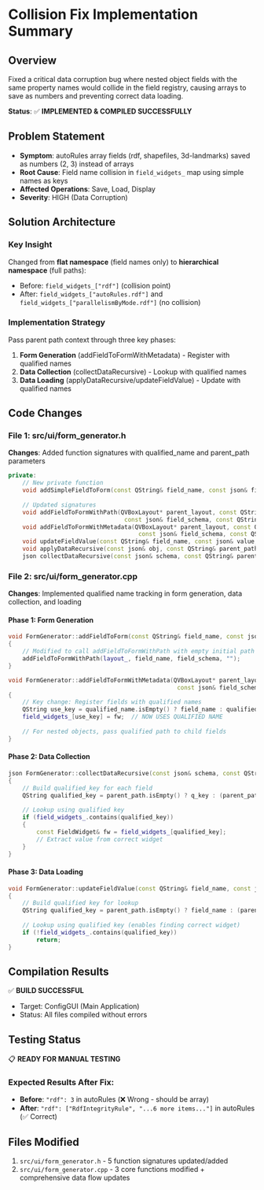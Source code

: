 # Collision Fix Implementation Summary

## Overview
Fixed a critical data corruption bug where nested object fields with the same property names would collide in the field registry, causing arrays to save as numbers and preventing correct data loading.

**Status**: ✅ **IMPLEMENTED & COMPILED SUCCESSFULLY**

## Problem Statement
- **Symptom**: autoRules array fields (rdf, shapefiles, 3d-landmarks) saved as numbers (2, 3) instead of arrays
- **Root Cause**: Field name collision in `field_widgets_` map using simple names as keys
- **Affected Operations**: Save, Load, Display
- **Severity**: HIGH (Data Corruption)

## Solution Architecture

### Key Insight
Changed from **flat namespace** (field names only) to **hierarchical namespace** (full paths):
- Before: `field_widgets_["rdf"]` (collision point)
- After: `field_widgets_["autoRules.rdf"]` and `field_widgets_["parallelismByMode.rdf"]` (no collision)

### Implementation Strategy
Pass parent path context through three key phases:
1. **Form Generation** (addFieldToFormWithMetadata) - Register with qualified names
2. **Data Collection** (collectDataRecursive) - Lookup with qualified names
3. **Data Loading** (applyDataRecursive/updateFieldValue) - Update with qualified names

## Code Changes

### File 1: src/ui/form_generator.h
**Changes**: Added function signatures with qualified_name and parent_path parameters

```cpp
private:
    // New private function
    void addSimpleFieldToForm(const QString& field_name, const json& field_schema);
    
    // Updated signatures
    void addFieldToFormWithPath(QVBoxLayout* parent_layout, const QString& field_name, 
                                 const json& field_schema, const QString& qualified_name);
    void addFieldToFormWithMetadata(QVBoxLayout* parent_layout, const QString& field_name, 
                                     const json& field_schema, const QString& qualified_name = "");
    void updateFieldValue(const QString& field_name, const json& value, const QString& parent_path = "");
    void applyDataRecursive(const json& obj, const QString& parent_path = "");
    json collectDataRecursive(const json& schema, const QString& parent_path = "") const;
```

### File 2: src/ui/form_generator.cpp
**Changes**: Implemented qualified name tracking in form generation, data collection, and loading

#### Phase 1: Form Generation
```cpp
void FormGenerator::addFieldToForm(const QString& field_name, const json& field_schema)
{
    // Modified to call addFieldToFormWithPath with empty initial path
    addFieldToFormWithPath(layout_, field_name, field_schema, "");
}

void FormGenerator::addFieldToFormWithMetadata(QVBoxLayout* parent_layout, const QString& field_name, 
                                                const json& field_schema, const QString& qualified_name = "")
{
    // Key change: Register fields with qualified names
    QString use_key = qualified_name.isEmpty() ? field_name : qualified_name;
    field_widgets_[use_key] = fw;  // NOW USES QUALIFIED NAME
    
    // For nested objects, pass qualified path to child fields
}
```

#### Phase 2: Data Collection
```cpp
json FormGenerator::collectDataRecursive(const json& schema, const QString& parent_path = "") const
{
    // Build qualified_key for each field
    QString qualified_key = parent_path.isEmpty() ? q_key : (parent_path + "." + q_key);
    
    // Lookup using qualified key
    if (field_widgets_.contains(qualified_key))
    {
        const FieldWidget& fw = field_widgets_[qualified_key];
        // Extract value from correct widget
    }
}
```

#### Phase 3: Data Loading
```cpp
void FormGenerator::updateFieldValue(const QString& field_name, const json& value, const QString& parent_path = "")
{
    // Build qualified key for lookup
    QString qualified_key = parent_path.isEmpty() ? field_name : (parent_path + "." + field_name);
    
    // Lookup using qualified key (enables finding correct widget)
    if (!field_widgets_.contains(qualified_key))
        return;
}
```

## Compilation Results
✅ **BUILD SUCCESSFUL**
- Target: ConfigGUI (Main Application)
- Status: All files compiled without errors

## Testing Status
📋 **READY FOR MANUAL TESTING**

### Expected Results After Fix:
- **Before**: `"rdf": 3` in autoRules (❌ Wrong - should be array)
- **After**: `"rdf": ["RdfIntegrityRule", "...6 more items..."]` in autoRules (✅ Correct)

## Files Modified
1. `src/ui/form_generator.h` - 5 function signatures updated/added
2. `src/ui/form_generator.cpp` - 3 core functions modified + comprehensive data flow updates
